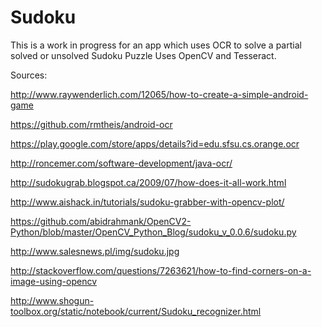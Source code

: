 # Sudoku
This is a work in progress for an app which uses OCR to solve a partial solved or unsolved Sudoku Puzzle
Uses OpenCV and Tesseract.

Sources:

http://www.raywenderlich.com/12065/how-to-create-a-simple-android-game

https://github.com/rmtheis/android-ocr

https://play.google.com/store/apps/details?id=edu.sfsu.cs.orange.ocr

http://roncemer.com/software-development/java-ocr/

http://sudokugrab.blogspot.ca/2009/07/how-does-it-all-work.html

http://www.aishack.in/tutorials/sudoku-grabber-with-opencv-plot/

https://github.com/abidrahmank/OpenCV2-Python/blob/master/OpenCV_Python_Blog/sudoku_v_0.0.6/sudoku.py

http://www.salesnews.pl/img/sudoku.jpg

http://stackoverflow.com/questions/7263621/how-to-find-corners-on-a-image-using-opencv

http://www.shogun-toolbox.org/static/notebook/current/Sudoku_recognizer.html
